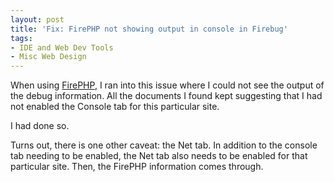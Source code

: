 ```yaml
---
layout: post
title: 'Fix: FirePHP not showing output in console in Firebug'
tags:
- IDE and Web Dev Tools
- Misc Web Design
---
```

When using [FirePHP](http://www.firephp.org/), I ran into this issue where I could not see the output of the debug information.  All the documents I found kept suggesting that I had not enabled the Console tab for this particular site.

I had done so.

Turns out, there is one other caveat: the Net tab.  In addition to the console tab needing to be enabled, the Net tab also needs to be enabled for that particular site.  Then, the FirePHP information comes through.
